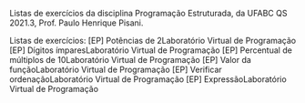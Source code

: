 Listas de exercícios da disciplina Programação Estruturada, da UFABC QS 2021.3, Prof. Paulo Henrique Pisani.




Listas de exercícios:
[EP] Potências de 2Laboratório Virtual de Programação
[EP] Dígitos ímparesLaboratório Virtual de Programação
[EP] Percentual de múltiplos de 10Laboratório Virtual de Programação
[EP] Valor da funçãoLaboratório Virtual de Programação
[EP] Verificar ordenaçãoLaboratório Virtual de Programação
[EP] ExpressãoLaboratório Virtual de Programação
